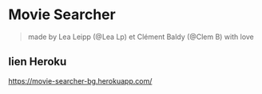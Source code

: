 # Movie Searcher  

> made by Lea Leipp (@Lea Lp) et Clément Baldy (@Clem B) with love

## lien Heroku  
https://movie-searcher-bg.herokuapp.com/